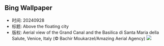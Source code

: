 ## Bing Wallpaper
- 时间: 20240928
- 标题: Above the floating city
- 版权: Aerial view of the Grand Canal and the Basilica di Santa Maria della Salute, Venice, Italy (© Bachir Moukarzel/Amazing Aerial Agency)
![](https://cn.bing.com/th?id=OHR.VeniceAerial_EN-US4386837118_UHD.jpg&rf=LaDigue_UHD.jpg&pid=hp&w=3840&h=2160&rs=1&c=4)

